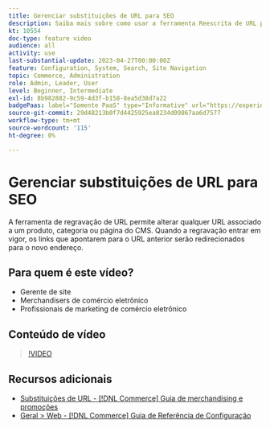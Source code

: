 ```yaml
---
title: Gerenciar substituições de URL para SEO
description: Saiba mais sobre como usar a ferramenta Reescrita de URL para alterar qualquer URL associado a um produto, categoria ou página do CMS.
kt: 10554
doc-type: feature video
audience: all
activity: use
last-substantial-update: 2023-04-27T00:00:00Z
feature: Configuration, System, Search, Site Navigation
topic: Commerce, Administration
role: Admin, Leader, User
level: Beginner, Intermediate
exl-id: 8b982882-9c59-4d3f-b158-8ea5d38d7a22
badgePaas: label="Somente PaaS" type="Informative" url="https://experienceleague.adobe.com/pt-br/docs/commerce/user-guides/product-solutions" tooltip="Aplica-se somente a projetos do Adobe Commerce na nuvem (infraestrutura do PaaS gerenciada pela Adobe) e a projetos locais."
source-git-commit: 29d48213b0f7d4425925ea8234d09867aa6d7577
workflow-type: tm+mt
source-wordcount: '115'
ht-degree: 0%

---
```


# Gerenciar substituições de URL para SEO

A ferramenta de regravação de URL permite alterar qualquer URL associado a um produto, categoria ou página do CMS. Quando a regravação entrar em vigor, os links que apontarem para o URL anterior serão redirecionados para o novo endereço.

## Para quem é este vídeo?

- Gerente de site
- Merchandisers de comércio eletrônico
- Profissionais de marketing de comércio eletrônico

## Conteúdo de vídeo

>[!VIDEO](https://video.tv.adobe.com/v/3411958?quality=12&learn=on&captions=por_br)

## Recursos adicionais

- [Substituições de URL - [!DNL Commerce] Guia de merchandising e promoções](https://experienceleague.adobe.com/docs/commerce-admin/marketing/seo/url-rewrites/url-rewrite.html?lang=pt-BR)
- [Geral > Web - [!DNL Commerce] Guia de Referência de Configuração](https://experienceleague.adobe.com/docs/commerce-admin/config/general/web.html?lang=pt-BR)
